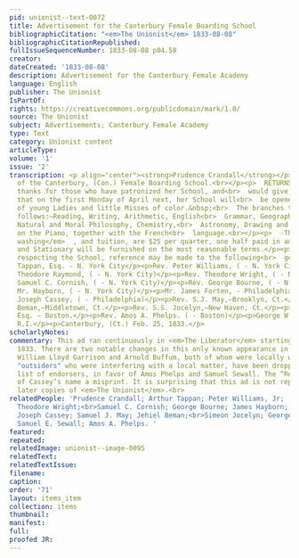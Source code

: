 ```yaml
---
pid: unionist--text-0072
title: Advertisement for the Canterbury Female Boarding School
bibliographicCitation: "<em>The Unionist</em> 1833-08-08"
bibliographicCitationRepublished: 
fullIssueSequenceNumber: 1833-08-08 p04.58
creator: 
dateCreated: '1833-08-08'
description: Advertisement for the Canterbury Female Academy
language: English
publisher: The Unionist
IsPartOf: 
rights: https://creativecommons.org/publicdomain/mark/1.0/
source: The Unionist
subject: Advertisements; Canterbury Female Academy
type: Text
category: Unionist content
articleType: 
volume: '1'
issue: '2'
transcription: <p align="center"><strong>Prudence Crandall</strong></p><p align="center">  Principal
  of the Canterbury, (Con.) Female Boarding School.<br></p><p>  RETURNS her most sincere
  thanks for those who have patronized her School, and<br>  would give information
  that on the first Monday of April next, her School will<br>  be opened for the reception
  of young Ladies and little Misses of color.&nbsp;<br>  The branches taught are as
  follows:—Reading, Writing, Arithmetic, English<br>  Grammar, Geography, History,
  Natural and Moral Philosophy, Chemistry,<br>  Astronomy, Drawing and Painting, Music
  on the Piano, together with the French<br>  language.<br></p><p>  ☞The terms, including<br>  <em>board,
  washing</em>  , and tuition, are $25 per quarter, one half paid in advance.<br></p><p>☞Books
  and Stationary will be furnished on the most reasonable terms.</p><p>  For information
  respecting the School, reference may be made to the following<br>  gentlemen, viz.—<br></p><p>Arthur
  Tappan, Esq. - N. York City</p><p>Rev. Peter Williams, ( - N. York City)</p><p>Rev.
  Theodore Raymond, ( - N. York City)</p><p>Rev. Theodore Wright, ( - N. York City)</p><p>Rev.
  Samuel C. Cornish, ( - N. York City)</p><p>Rev. George Bourne, ( - N. York City)</p><p>Rev.
  Mr. Hayborn, ( - N. York City)</p><p>Mr. James Forten, - Philadelphia</p><p>Rev.
  Joseph Cassey, ( - Philadelphia)</p><p>Rev. S.J. May,—Brooklyn, Ct.</p><p>Rev. Mr.
  Beman,—Middletown, Ct.</p><p>Rev. S.S. Jocelyn,—New Haven, Ct.</p><p>S.E. Sewall
  Esq. — Boston.</p><p>Rev. Amos A. Phelps. ( - Boston)</p><p>George W. Benson,—Providence,
  R.I.</p><p>Canterbury, (Ct.) Feb. 25, 1833.</p>
scholarlyNotes: 
commentary: This ad ran continuously in <em>The Liberator</em> starting in March of
  1833. There are two notable changes in this only known appearance in <em>The Unionist</em>.
  William Lloyd Garrison and Arnold Buffum, both of whom were locally well-known as
  "outsiders" who were interfering with a local matter, have been dropped from the
  list of endorsers, in favor of Amos Phelps and Samuel Sewall. The “Rev.” in front
  of Cassey’s name a misprint. It is surprising that this ad is not reprinted in the
  later copies of <em>The Unionist</em>.<br>
relatedPeople: 'Prudence Crandall; Arthur Tappan; Peter Williams, Jr;  Theodore Raymond;
  Theodore Wright;<br>Samuel C. Cornish; George Bourne; James Hayborn; James Forten;
  Joseph Cassey; Samuel J. May; Jehiel Beman;<br>Simeon Jocelyn; George Benson Jr.;
  Samuel E. Sewall; Amos A. Phelps. '
featured: 
repeated: 
relatedImage: unionist--image-0095
relatedText: 
relatedTextIssue: 
filename: 
caption: 
order: '71'
layout: items_item
collection: items
thumbnail: 
manifest: 
full: 
proofed JR: 
---
```


